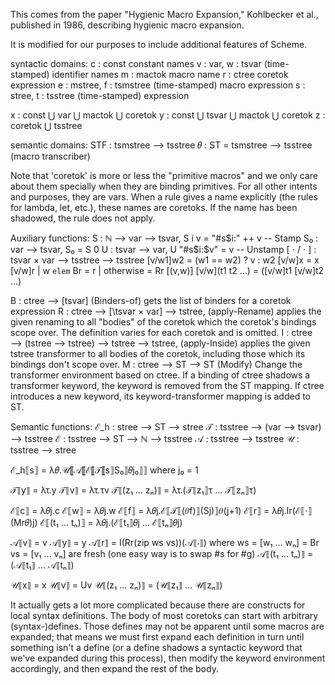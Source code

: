 This comes from the paper "Hygienic Macro Expansion," Kohlbecker et al.,
published in 1986, describing hygienic macro expansion.

It is modified for our purposes to include additional features of Scheme.

syntactic domains:
  c : const                constant names
  v : var, w : tsvar       (time-stamped) identifier names
  m : mactok               macro name
  r : ctree                coretok expression
  e : mstree, f : tsmstree (time-stamped) macro expression
  s : stree,  t : tsstree  (time-stamped) expression

  x : const ⋃ var ⋃ mactok ⋃ coretok
  y : const ⋃ tsvar ⋃ mactok ⋃ coretok
  z : coretok ⋃ tsstree

semantic domains:
  STF : tsmstree ⟶ tsstree
  𝜃 : ST = tsmstree ⟶ tsstree (macro transcriber)

Note that 'coretok' is more or less the "primitive macros" and we only care about them specially when they are binding primitives. For all other intents and purposes, they are vars. When a rule gives a name explicitly (the rules for lambda, let, etc.), these names are coretoks. If the name has been shadowed, the rule does not apply.



Auxiliary functions:
  S : ℕ ⟶ var ⟶ tsvar, S i v = "#s$i:" ++ v -- Stamp
  S₀ : var ⟶ tsvar, S₀ = S 0
  U : tsvar ⟶ var, U "#s$i:$v" = v -- Unstamp
  [ ⋅ / ⋅ ] : tsvar × var ⟶ tsstree ⟶ tsstree
    \[v/w1\]w2 = (w1 == w2) ? v : w2
    \[v/w\]x = x
    \[v/w\]r
      | w `elem` Br = r
      | otherwise = Rr \[(v,w)\]
    \[v/w\](t1 t2 ...) = (\[v/w\]t1 \[v/w\]t2 ...)
  
  B : ctree ⟶ \[tsvar\] (Binders-of)
    gets the list of binders for a coretok expression
  R : ctree ⟶ [\tsvar × var\] ⟶ tstree, (apply-Rename)
    applies the given renaming to all "bodies" of the 
    coretok which the coretok's bindings scope over.
    The definition varies for each coretok and is omitted.
  I : ctree ⟶ (tstree ⟶ tstree) ⟶ tstree ⟶ tstree, (apply-Inside)
    applies the given tstree transformer to all bodies of the
    coretok, including those which its bindings don't scope over.
  M : ctree ⟶ ST ⟶ ST (Modify)
    Change the transformer environment based on ctree.
    If a binding of ctree shadows a transformer keyword, the
    keyword is removed from the ST mapping. If ctree introduces
    a new keyword, its keyword-transformer mapping is added to
    ST.

Semantic functions:
  ℰ_h : stree ⟶ ST ⟶ stree
  𝒯   : tsstree ⟶ (var ⟶ tsvar) ⟶ tsstree
  ℰ   : tsstree ⟶ ST ⟶ ℕ ⟶ tsstree
  𝒜   : tsstree ⟶ tsstree
  𝒰   : tsstree ⟶ stree

ℰ_h⟦s⟧ = λ𝜃.𝒰⟦𝒜⟦ℰ⟦𝒯⟦s⟧S₀⟧𝜃j₀⟧⟧ where j₀ = 1

𝒯⟦y⟧ = λτ.y
𝒯⟦v⟧ = λτ.τv
𝒯⟦(z₁ ... zₙ)⟧ = λτ.(𝒯⟦z₁⟧τ ... 𝒯⟦zₙ⟧τ)

ℰ⟦c⟧ = λ𝜃j.c
ℰ⟦w⟧ = λ𝜃j.w
ℰ⟦f⟧ = λ𝜃j.ℰ⟦𝒯⟦(𝜃f)⟧(Sj)⟧𝜃(j+1)
ℰ⟦r⟧ = λ𝜃j.Ir(ℰ⟦⋅⟧(Mr𝜃)j)
ℰ⟦(t₁ ... tₙ)⟧ = λ𝜃j.(ℰ⟦t₁⟧𝜃j ... ℰ⟦tₙ⟧𝜃j)

𝒜⟦v⟧ = v
𝒜⟦y⟧ = y
𝒜⟦r⟧ = I(Rr(zip ws vs))(𝒜⟦⋅⟧)
  where ws = \[w₁ ... wₙ\] = Br
        vs = \[v₁ ... vₙ\] are fresh (one easy way is to swap #s for #g)
𝒜⟦(t₁ ... tₙ)⟧ = (𝒜⟦t₁⟧ ... 𝒜⟦tₙ⟧)

𝒰⟦x⟧ = x
𝒰⟦v⟧ = Uv
𝒰⟦(z₁ ... zₙ)⟧ = (𝒰⟦z₁⟧ ... 𝒰⟦zₙ⟧)

It actually gets a lot more complicated because there are constructs for local syntax
definitions. The body of most coretoks can start with arbitrary (syntax-)defines.
Those defines may not be apparent until some macros are expanded; that means we
must first expand each definition in turn until something isn't a define (or a define
shadows a syntactic keyword that we've expanded during this process), then modify
the keyword environment accordingly, and then expand the rest of the body.